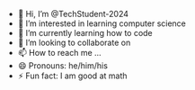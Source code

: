 - 👋 Hi, I’m @TechStudent-2024
- 👀 I’m interested in learning computer science 
- 🌱 I’m currently learning how to code
- 💞️ I’m looking to collaborate on 
- 📫 How to reach me ...
- 😄 Pronouns: he/him/his
- ⚡ Fun fact: I am good at math

<!---
TechStudent-2024/TechStudent-2024 is a ✨ special ✨ repository because its `README.md` (this file) appears on your GitHub profile.
You can click the Preview link to take a look at your changes.
--->
